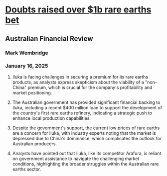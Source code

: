 # [Doubts raised over $1b rare earths bet](https://advance.lexis.com/api/document?collection=news&id=urn:contentItem:6DXJ-K8R3-RS9Y-V3C9-00000-00&context=1519360)
## Australian Financial Review
### Mark Wembridge
### January 16, 2025

1. Iluka is facing challenges in securing a premium for its rare earths products, as analysts express skepticism about the viability of a "non-China" premium, which is crucial for the company's profitability and market positioning.

2. The Australian government has provided significant financial backing to Iluka, including a recent $400 million loan to support the development of the country's first rare earths refinery, indicating a strategic push to enhance local production capabilities.

3. Despite the government's support, the current low prices of rare earths are a concern for Iluka, with industry experts noting that the market is depressed due to China's dominance, which complicates the outlook for Australian producers.

4. Analysts have pointed out that Iluka, like its competitor Arafura, is reliant on government assistance to navigate the challenging market conditions, highlighting the broader struggles within the Australian rare earths sector.